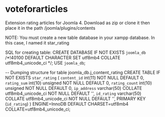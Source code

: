 # voteforarticles
Extension rating articles for Joomla 4.
Download as zip or clone it then place it in the path /joomla/plugins/contents

NOTE: You must create a new table database in your xampp database. In this case, I named it star_rating

SQL for creating table:
  CREATE DATABASE IF NOT EXISTS `joomla_db` /*!40100 DEFAULT CHARACTER SET utf8mb4 COLLATE utf8mb4_unicode_ci */;
  USE `joomla_db`;

  -- Dumping structure for table joomla_db.j_content_rating
  CREATE TABLE IF NOT EXISTS `star_rating` (
    `content_id` int(11) NOT NULL DEFAULT 0,
    `rating_sum` int(10) unsigned NOT NULL DEFAULT 0,
    `rating_count` int(10) unsigned NOT NULL DEFAULT 0,
    `ip_address` varchar(50) COLLATE utf8mb4_unicode_ci NOT NULL DEFAULT '',
    `id_rating` varchar(50) COLLATE utf8mb4_unicode_ci NOT NULL DEFAULT '',
    PRIMARY KEY (`id_rating`)
  ) ENGINE=InnoDB DEFAULT CHARSET=utf8mb4 COLLATE=utf8mb4_unicode_ci;
